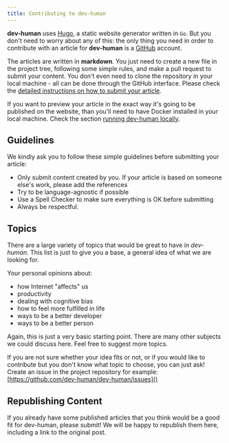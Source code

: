```yaml
---
title: Contributing to dev-human
---
```


**dev-human** uses [Hugo](https://hugo.io/), a static website generator written in `Go`.
But you don't need to worry about any of this: the only thing you need in order to contribute with an article for **dev-human** is a [GitHub](https://github.com/) account.

The articles are written in **markdown**. You just need to create a new file in the project tree, following some simple rules, and make a pull request to submit your content.
You don't even need to clone the repository in your local machine - all can be done through the GitHub interface. Please check the [detailed instructions on how to submit your article](/docs/how-to-submit).

If you want to preview your article in the exact way it's going to be published on the website, than you'll need to
have Docker installed in your local machine. Check the section [running dev-human locally](/docs/running-locally).

## Guidelines

We kindly ask you to follow these simple guidelines before submitting your article:

* Only submit content created by you. If your article is based on someone else's work, please add the references
* Try to be language-agnostic if possible
* Use a Spell Checker to make sure everything is OK before submitting
* Always be respectful.

## Topics

There are a large variety of topics that would be great to have in _dev-human_.
This list is just to give you a base, a general idea of what we are looking for.

Your personal opinions about:

* how Internet "affects" us
* productivity
* dealing with cognitive bias
* how to feel more fulfilled in life
* ways to be a better developer
* ways to be a better person

Again, this is just a very basic starting point. There are many other subjects we could discuss here.
Feel free to suggest more topics.

If you are not sure whether your idea fits or not, or if you would like to contribute but you don't know what topic to choose, you can just ask!
Create an issue in the project repository for example: [https://github.com/dev-human/dev-human/issues]()

## Republishing Content

If you already have some published articles that you think would be a good fit for dev-human, please submit!
We will be happy to republish them here, including a link to the original post.